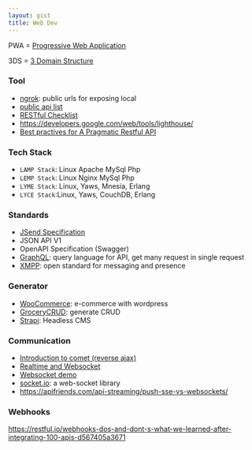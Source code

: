 ```yaml
---
layout: gist
title: Web Dev
---
```


PWA = [Progressive Web Application](https://en.wikipedia.org/wiki/Progressive_web_applications)

3DS = [3 Domain Structure](https://securionpay.com/blog/3d-secure/)


### Tool
- [ngrok](https://ngrok.com/): public urls for exposing local
- [public api list](https://github.com/toddmotto/public-apis)
- [RESTful Checklist](https://blog.mwaysolutions.com/2014/06/05/10-best-practices-for-better-restful-api/)
- <https://developers.google.com/web/tools/lighthouse/>
- [Best practives for A Pragmatic Restful API](https://www.vinaysahni.com/best-practices-for-a-pragmatic-restful-api)

### Tech Stack
- `LAMP Stack`: Linux Apache MySql Php
- `LEMP Stack`: Linux Nginx MySql Php
- `LYME Stack`: Linux, Yaws, Mnesia, Erlang  
- `LYCE Stack`:Linux, Yaws, CouchDB, Erlang

### Standards
- [JSend Specification](https://github.com/omniti-labs/jsend)
- JSON API V1
- OpenAPI Specification (Swagger)
- [GraphQL](https://graphql.org/): query language for API, get many request in single request
- [XMPP](https://xmpp.org/): open standard for messaging and presence

### Generator
- [WooCommerce](https://woocommerce.com/): e-commerce with wordpress
- [GroceryCRUD](https://www.grocerycrud.com/): generate CRUD
- [Strapi](https://strapi.io/): Headless CMS

### Communication
- [Introduction to comet (reverse ajax)](https://www.ibm.com/developerworks/library/wa-reverseajax1/index.html)
- [Realtime and Websocket](https://www.slideshare.net/peterlubbers/html5-real-time-and-websocket/88-Types_of_Proxy_Servers_httpwwwinfoqcomarticlesWebSocketsProxyServers)
- [Websocket demo](https://www.websocket.org/index.html)
- [socket.io](https://socket.io/): a web-socket library
- <https://apifriends.com/api-streaming/push-sse-vs-websockets/>

### Webhooks

<https://restful.io/webhooks-dos-and-dont-s-what-we-learned-after-integrating-100-apis-d567405a3671>
